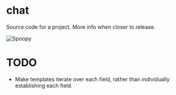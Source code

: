 # chat
Source code for a project. More info when closer to release.

![Spoopy](http://i.imgur.com/hbEh3VV.png "Spoopy")

# TODO
* Make templates iterate over each field, rather than individually establishing each field.
